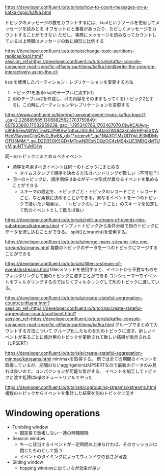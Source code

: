 <https://developer.confluent.io/tutorials/how-to-count-messages-on-a-kafka-topic/kafka.html>

トピックのメッセージの数をカウントするには、kcatというツールを使用してメッセージを読みとる
オフセットだと重複があったり、ただしくメッセージをカウントすることができない
ただし、実際にメッセージを読み取ってカウントしている以上時間はメッセージの数に線形に比例する

<https://developer.confluent.io/tutorials/change-topic-partitions-replicas/ksql.html?session_ref=https://developer.confluent.io/tutorials/kafka-console-consumer-read-specific-offsets-partitions/kafka.html#write-the-program-interactively-using-the-cli>

ksqlを使用したパーティション・レプリケーションを変更する方法

1. トピック1をあるksqlのテーブルに流す(s1)
1. 別のテーブルs2を作成し、s1の内容をそのままもってくる(トピック2とする)。この時にパーティションやレプリケーションを変更する

<https://www.confluent.io/blog/put-several-event-types-kafka-topic/?_ga=2.226889565.1306882562.1703759849-607933860.1703295923&_gac=1.195340766.1703467070.CjwKCAiAyp-sBhBSEiwAWWzTnsNUP9KSwTothaiJ3GJBLTqUan2WUl43knoBrHPIgE3XWHceVSayixoCjlgQAvD_BwE&_gl=1*xzqmyh*_ga*NjA3OTMzODYwLjE3MDMyOTU5MjM.*_ga_D2D3EGKSGD*MTcwNDExNDQzOC4zMS4xLjE3MDQxMTUyMjguNTYuMC4w>

同一のトピックにまとめるべきイベント

- 順序を考慮すべきイベントは同一のトピックにまとめる
  - タイムスタンプで順序を決める方法はハンドリングが難しい（不可能？）
- 同一のトピックに、順序関係はあるがデータ形式が異なるイベントを集めることができる
  - スキーマの設定を、トピックごと・トピックのレコードごと・レコードごと、など柔軟に決めることができる。異なるイベントを一つのトピックで扱いたい場合は、
  「トピックのレコードごと」のスキーマを設定して別のイベントとして扱えば良い

<https://developer.confluent.io/tutorials/split-a-stream-of-events-into-substreams/kstreams.html>
インプットトピックから条件分岐で別のトピックにデータを流し込むことができる。
split()とbranch()を使用する。

<https://developer.confluent.io/tutorials/merge-many-streams-into-one-stream/kstreams.html>
複数のトピックのデータを一つのトピックにマージすることができる

<https://developer.confluent.io/tutorials/filter-a-stream-of-events/kstreams.html>
filterメソッドを使用すると、イベントから不要なものをフィルタリングして他のトピックに渡すことができる
コンシューマーでイベントをフィルタリングするのではなくフィルタリングして別のトピックに渡している。

<https://developer.confluent.io/tutorials/create-stateful-aggregation-count/confluent.html?session_ref=https://developer.confluent.io/tutorials/create-stateful-aggregation-count/confluent.html?session_ref=https://developer.confluent.io/tutorials/kafka-console-consumer-read-specific-offsets-partitions/kafka.html>
グループでまとめてカウントする方法について
グループ化したものを別のトピックに渡す。新しいイベントが来るごとに集計用のトピックが更新されて新しい結果が表示される（UPSERT）

<https://developer.confluent.io/tutorials/create-stateful-aggregation-minmax/kstreams.html>
min/maxを取得する。
例では全ての期間のイベントを取得しているが、期間のないaggrigationはUPSERTなので最新のデータのみ見れば良いので、コンパクションが可能な気がする。
イベントを加工してトピックに渡す処理はkqlのチュートリアルでやった

<https://developer.confluent.io/tutorials/cogrouping-streams/kstreams.html>
複数のトピックからイベントを集計した結果を別のトピックに流す

# Windowing operations

- Tumbling window
  - 固定長で重複しない一連の時間間隔
- Session window
  - キーに該当するイベントが一定時間以上来なければ、そのセッションは閉じたものとして扱う
  - イベントのタイミングによってウィンドウの長さが可変
- Sliding window
  - hopping windowに似ているが効率が良い
